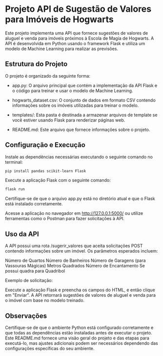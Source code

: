 # Projeto API de Sugestão de Valores para Imóveis de Hogwarts

Este projeto implementa uma API que fornece sugestões de valores de aluguel e venda para imóveis próximos à Escola de Magia de Hogwarts. A API é desenvolvida em Python usando o framework Flask e utiliza um modelo de Machine Learning para realizar as previsões.

## Estrutura do Projeto

O projeto é organizado da seguinte forma:

- app.py: O arquivo principal que contém a implementação da API Flask e o código para treinar e usar o modelo de Machine Learning.

- hogwarts_dataset.csv: O conjunto de dados em formato CSV contendo informações sobre os imóveis utilizadas para treinar o modelo.

- templates/: Esta pasta é destinada a armazenar arquivos de template se você estiver usando Flask para renderizar páginas web.

- README.md: Este arquivo que fornece informações sobre o projeto.

## Configuração e Execução

Instale as dependências necessárias executando o seguinte comando no terminal:

```bash
pip install pandas scikit-learn Flask
```

Execute a aplicação Flask com o seguinte comando:

```bash
flask run
```

Certifique-se de que o arquivo app.py está no diretório atual e que o Flask está instalado corretamente.

Acesse a aplicação no navegador em http://127.0.0.1:5000/ ou utilize ferramentas como o Postman para fazer solicitações à API.

## Uso da API

A API possui uma rota /sugerir_valores que aceita solicitações POST contendo informações sobre um imóvel. Os parâmetros esperados incluem:

Número de Quartos
Número de Banheiros
Número de Garagens (para Vassouras Mágicas)
Metros Quadrados
Número de Encantamento
Se possui quadra para Quadribol

Exemplo de solicitação:

Execute a aplicaçâo Flask e preencha os campos do HTML, e entâo clique em "Enviar".
A API retornará sugestões de valores de aluguel e venda para o imóvel com base no modelo treinado.

## Observações

Certifique-se de que o ambiente Python está configurado corretamente e que todas as dependências estão instaladas antes de executar o projeto. Este README.md fornece uma visão geral do projeto e das etapas para executá-lo, mas ajustes adicionais podem ser necessários dependendo das configurações específicas do seu ambiente.





